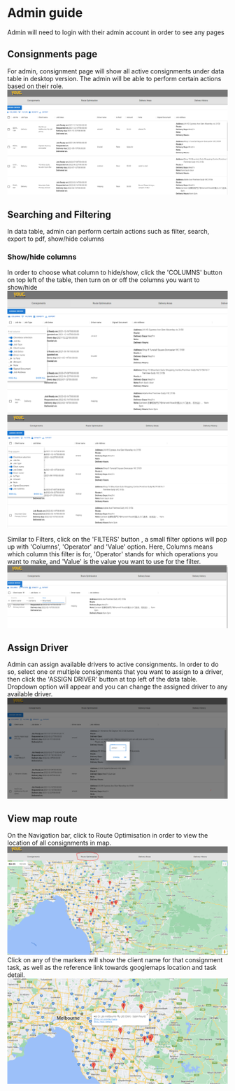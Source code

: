 # Admin guide
Admin will need to login with their admin account in order to see any pages 

## Consignments page
For admin, consignment page will show all active consignments under data table in desktop version. The admin will be able to perform certain actions based on their role.</br>
![](users/consignments.PNG)

## Searching and Filtering
In data table, admin can perform certain actions such as filter, search, export to pdf, show/hide columns
### Show/hide columns
In order to choose what column to hide/show, click the 'COLUMNS' button on top left of the table, then turn on or off the columns you want to show/hide
![](users/columns1.PNG)
![](users/columns2.PNG)

Similar to Filters, click on the 'FILTERS' button , a small filter options will pop up with 'Columns', 'Operator' and 'Value' option. Here, Columns means which column this filter is for, 'Operator' stands for which operations you want to make, and 'Value' is the value you want to use for the filter. 
![](users/filter.PNG)

## Assign Driver
Admin can assign available drivers to active consignments. In order to do so, select one or multiple consignments that you want to assign to a driver, then click the 'ASSIGN DRIVER' button at top left of the data table. Dropdown option will appear and you can change the assigned driver to any available driver. 
![](users/assign.PNG)

## View map route
On the Navigation bar, click to Route Optimisation in order to view the location of all consignments in map.
![](users/map.PNG)
Click on any of the markers will show the client name for that consignment task, as well as the reference link towards googlemaps location and task detail.
![](users/detail.PNG)